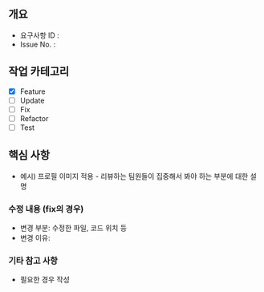 ## 개요
* 요구사항 ID : 
* Issue No. : 

## 작업 카테고리
- [x] Feature 
- [ ] Update
- [ ] Fix
- [ ] Refactor
- [ ] Test

## 핵심 사항
* 예시) 프로필 이미지 적용 - 리뷰하는 팀원들이 집중해서 봐야 하는 부분에 대한 설명 


### 수정 내용 (fix의 경우)
* 변경 부분: 수정한 파일, 코드 위치 등
* 변경 이유:

### 기타 참고 사항
* 필요한 경우 작성
